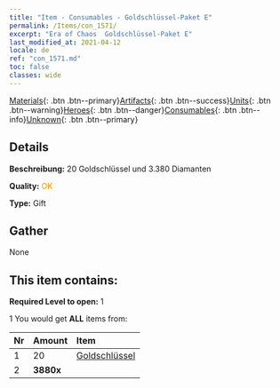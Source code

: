 ```yaml
---
title: "Item - Consumables - Goldschlüssel-Paket E"
permalink: /Items/con_1571/
excerpt: "Era of Chaos  Goldschlüssel-Paket E"
last_modified_at: 2021-04-12
locale: de
ref: "con_1571.md"
toc: false
classes: wide
---
```

 [Materials](/de/Items/){: .btn .btn--primary}[Artifacts](/de/Items/Artifacts/){: .btn .btn--success}[Units](/de/Items/Units/){: .btn .btn--warning}[Heroes](/de/Items/Heroes/){: .btn .btn--danger}[Consumables](/de/Items/Consumables/){: .btn .btn--info}[Unknown](/de/Items/Unknown/){: .btn .btn--primary}

## Details
 **Beschreibung:** 20 Goldschlüssel und 3.380 Diamanten

 **Quality:** <span style="color: #FF8C00">OK</span>

 **Type:** Gift

## Gather

  None

## This item contains:

 **Required Level to open:** 1

 1 You would get **ALL** items  from:

  | Nr | Amount |     Item    |
  |:---|:-------|:------------|
  | 1 | 20 | [Goldschlüssel](/de/Items/con_783/) | 
  | 2 |  **3880x** | <i class="fas fa-gem"/> |  | 
